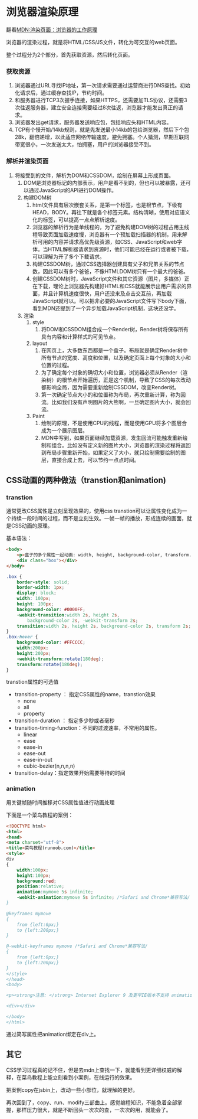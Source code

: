 # 浏览器渲染原理

翻看[MDN:渲染页面：浏览器的工作原理](https://developer.mozilla.org/zh-CN/docs/Web/Performance/How_browsers_work)

浏览器的渲染过程，就是将HTML/CSS/JS文件，转化为可交互的web页面。

整个过程分为2个部分，首先获取资源，然后转化页面。

### 获取资源

1. 浏览器通过URL寻找IP地址，第一次请求需要通过运营商进行DNS查找。初始化请求后，通过缓存查找IP，节约时间。
2. 和服务器进行TCP3次握手连接，如果HTTPS，还需要加TLS协议，还需要3次往返服务器，建立安全连接需要经过8次往返，浏览器才能发出真正的请求。
3. 浏览器发出get请求，服务器发送响应包，包括响应头和HTML内容。
4. TCP有个慢开始/14kb规则，就是先发送最小14kb的包给浏览器，然后下个包28k，翻倍递增，以此适应网络传输速度，避免拥塞。个人猜测，早期互联网带宽很小，一次发送太大，怕拥塞，用户的浏览器接受不到。



### 解析并渲染页面

1. 将接受到的文件，解析为DOM和CSSDOM，绘制在屏幕上形成页面。
   1. DOM是浏览器标记的内部表示，用户是看不到的，但也可以被暴露，还可以通过JavaScript的API进行DOM操作。
   2. 构建DOM树
      1. html文件具有层次嵌套关系，<html>是第一个标签，也是根节点，下级有HEAD，BODY。再往下就是各个标签元素。结构清晰，使用对应语义化的标签，可以提高一点点解析速度。
      2. 浏览器的解析行为是单线程的，为了避免构建DOM树的过程占用主线程导致页面加载速度慢，浏览器有一个预加载扫描器的机制，用来解析可用的内容并请求高优先级资源，如CSS、JavaScript和web字体。当HTML解析器请求到资源时，他们可能已经在运行或者被下载，可以理解为开了多个下载请求。
      3. 构建CSSDOM树，通过CSS选择器创建具有父子和兄弟关系的节点数，因此可以有多个爸爸，不像HTMLDOM树只有<html>一个最大的爸爸。
      4. 创建CSSDOM树时，JavaScript文件和其它资源（图片，多媒体）正在下载，理论上浏览器先构建好HTML和CSS就能展示出用户需求的界面，并且计算机速度很快，用户还没来及点击交互前，再加载JavaScript就可以。可以把非必要的JavaScript文件写下body下面，看到MDN还提到了一个异步加载JavaScript机制，这块还没学。
   3. 渲染
      1. style
         1. 将DOM和CSSDOM组合成一个Render树，Render树将保存所有具有内容和计算样式的可见节点。
      2. layout
         1. 在网页上，大多数东西都是一个盒子。布局就是确定Render树中所有节点的宽度、高度和位置，以及确定页面上每个对象的大小和位置的过程。
         2. 为了确定每个对象的确切大小和位置，浏览器必须从Render（渲染树）的根节点开始遍历，正是这个机制，导致了CSS的每次改动都影响全局，因为需要重新绘制CSSDOM，改变Render树。
         3. 第一次确定节点大小的和位置称为布局，再次重新计算，称为回流。比如我们没有声明图片的大熊啊，一旦确定图片大小，就会回流。
      3. Paint 
         1. 绘制的原理，不是使用CPU的线程，而是使用GPU将多个图层合成为一个展示图层。
         2. MDN中写到，如果页面继续加载资源，发生回流可能触发重新绘制和组合。比如没有定义新的图片大小，浏览器的渲染过程将返回到布局步骤重新开始，如果定义了大小，就只绘制需要绘制的图层，直接合成上去，可以节约一点点时间。



## CSS动画的两种做法（transtion和animation)

### transtion

通常更改CSS属性是立刻呈现效果的，使用css transtion可以让属性变化成为一个持续一段时间的过程，而不是立刻生效。一帧一帧的播放，形成连续的画面，就是CSS动画的原理。

基本语法：

```html
<body>
    <p>盒子的多个属性一起动画: width, height, background-color, transform. 将光标悬停在盒子上查看动画。</p>
    <div class="box"></div>
</body>
```

```css
.box {
    border-style: solid;
    border-width: 1px;
    display: block;
    width: 100px;
    height: 100px;
    background-color: #0000FF;
    -webkit-transition:width 2s, height 2s,
        background-color 2s, -webkit-transform 2s;
    transition:width 2s, height 2s, background-color 2s, transform 2s;
}
.box:hover {
    background-color: #FFCCCC;
    width:200px;
    height:200px;
    -webkit-transform:rotate(180deg);
    transform:rotate(180deg);
}
```

transtion属性的可选值

- transition-property ： 指定CSS属性的name，transtion效果
  - none
  - all
  - property
- transition-duration ： 指定多少秒或者毫秒
- transition-timing-function：不同的过渡速率，不常用的属性。
  - linear
  - ease
  - ease-in
  - ease-out
  - ease-in-out
  - cubic-bezier(n,n,n,n)
- transition-delay：指定效果开始需要等待的时间



### animation

用关键帧随时间推移对CSS属性值进行动画处理

下面是一个菜鸟教程的案例：

```html
<!DOCTYPE html>
<html>
<head>
<meta charset="utf-8"> 
<title>菜鸟教程(runoob.com)</title>
<style> 
div
{
	width:100px;
	height:100px;
	background:red;
	position:relative;
	animation:mymove 5s infinite;
	-webkit-animation:mymove 5s infinite; /*Safari and Chrome*兼容写法/
}

@keyframes mymove
{
	from {left:0px;}
	to {left:200px;}
}

@-webkit-keyframes mymove /*Safari and Chrome*兼容写法/
{
	from {left:0px;}
	to {left:200px;}
}
</style>
</head>
<body>

<p><strong>注意: </strong> Internet Explorer 9 及更早IE版本不支持 animation 属性。</p>

<div></div>

</body>
</html>
```

通过简写属性把animation绑定在div上。



## 其它



CSS学习过程真的记不住，但是去mdn上查找一下，就能看到更详细权威的解释，在菜鸟教程上能立刻看到小案例，在线运行的效果。

把案例copy在jsbin上，改动一些小部位，就理解的更好。

再次回到了，copy、run、modify三部曲上。感觉编程知识，不能急着全部掌握，那样压力很大，就是不断回头一次次的查，一次次的用，就能会了。